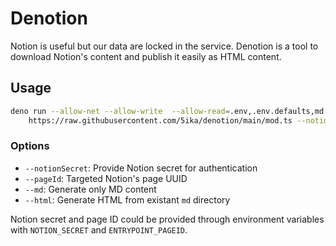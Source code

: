 # Denotion

Notion is useful but our data are locked in the service.
Denotion is a tool to download Notion's content and publish it easily as HTML content.

## Usage
```bash
deno run --allow-net --allow-write  --allow-read=.env,.env.defaults,md --allow-env \
    https://raw.githubusercontent.com/5ika/denotion/main/mod.ts --notionSecret <secret> --pageId <page ID>
```

### Options
- `--notionSecret`: Provide Notion secret for authentication
- `--pageId`: Targeted Notion's page UUID
- `--md`: Generate only MD content
- `--html`: Generate HTML from existant `md` directory

Notion secret and page ID could be provided through environment variables with `NOTION_SECRET` and `ENTRYPOINT_PAGEID`.